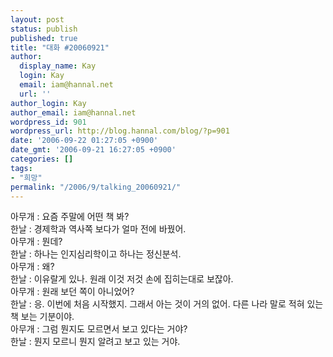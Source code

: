 ```yaml
---
layout: post
status: publish
published: true
title: "대화 #20060921"
author:
  display_name: Kay
  login: Kay
  email: iam@hannal.net
  url: ''
author_login: Kay
author_email: iam@hannal.net
wordpress_id: 901
wordpress_url: http://blog.hannal.com/blog/?p=901
date: '2006-09-22 01:27:05 +0900'
date_gmt: '2006-09-21 16:27:05 +0900'
categories: []
tags:
- "희망"
permalink: "/2006/9/talking_20060921/"
---
```

<p>아무개 : 요즘 주말에 어떤 책 봐?<br />
한날 : 경제학과 역사쪽 보다가 얼마 전에 바꿨어.<br />
아무개 : 뭔데?<br />
한날 : 하나는 인지심리학이고 하나는 정신분석.<br />
아무개 : 왜?<br />
한날 : 이유랄게 있나. 원래 이것 저것 손에 집히는대로 보잖아.<br />
아무개 : 원래 보던 쪽이 아니었어?<br />
한날 : 응. 이번에 처음 시작했지. 그래서 아는 것이 거의 없어. 다른 나라 말로 적혀 있는 책 보는 기분이야.<br />
아무개 : 그럼 뭔지도 모르면서 보고 있다는 거야?<br />
한날 : 뭔지 모르니 뭔지 알려고 보고 있는 거야.</p>
